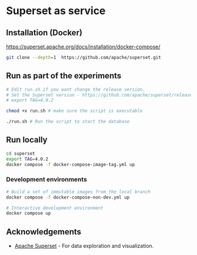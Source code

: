 # Superset as service

## Installation (Docker)

https://superset.apache.org/docs/installation/docker-compose/

``` bash
git clone --depth=1  https://github.com/apache/superset.git
```
## Run as part of the experiments

``` bash
# Edit run.sh if you want change the release version.
# Set the Superset version - https://github.com/apache/superset/releases
# export TAG=4.0.2

chmod +x run.sh # make sure the script is executable

./run.sh # Run the script to start the database
```

## Run locally

``` bash
cd superset
export TAG=4.0.2
docker compose -f docker-compose-image-tag.yml up
```

### Development environments
``` bash
# Build a set of immutable images from the local branch
docker compose -f docker-compose-non-dev.yml up

# Interactive development environment
docker compose up
```

## Acknowledgements

- [Apache Superset](https://superset.apache.org/) - For data exploration and visualization.
